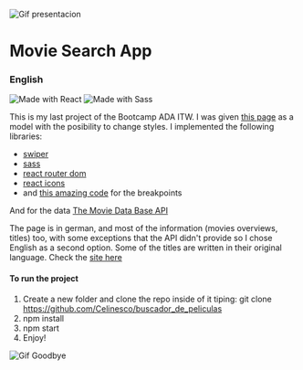 

![Gif presentacion](https://media.giphy.com/media/mCK49Dq2QGwWwUFBpQ/giphy.gif)

# Movie Search App 


### English

![Made with React](https://shields.io/badge/made%20with-React-lightblue?logo=react&style=plastic)
![Made with Sass](https://shields.io/badge/made%20with-Sass-ff69b4?logo=sass&style=plastic)

This is my last project of the Bootcamp ADA ITW. I was given [this page](https://app-movie-jonhks.herokuapp.com/) as a model with the posibility to change styles.
I implemented the following libraries:

- [swiper](https://swiperjs.com/)
- [sass](https://sass-lang.com/) 
- [react router dom](https://reactrouter.com/)
- [react icons](https://react-icons.github.io/react-icons/)
- and [this amazing code](https://github.com/wrongakram/sass-mediaqueries/blob/master/src/breakpoints/breakpoints.scss) for the breakpoints

And for the data [The Movie Data Base API](https://www.themoviedb.org/?language=es)

The page is in german, and most of the information (movies overviews, titles) too, with some exceptions that the API didn't provide so I chose English as a second option. Some of the titles are written in their original language. 
Check the [site here](https://infokleinkino.netlify.app/)



#### To run the project

1. Create a new folder and clone the repo inside of it tiping: git clone https://github.com/Celinesco/buscador_de_peliculas
2. npm install
3. npm start
4. Enjoy!


![Gif Goodbye](https://media.giphy.com/media/82ozVGY6TnFCBmSpLt/giphy.gif)
